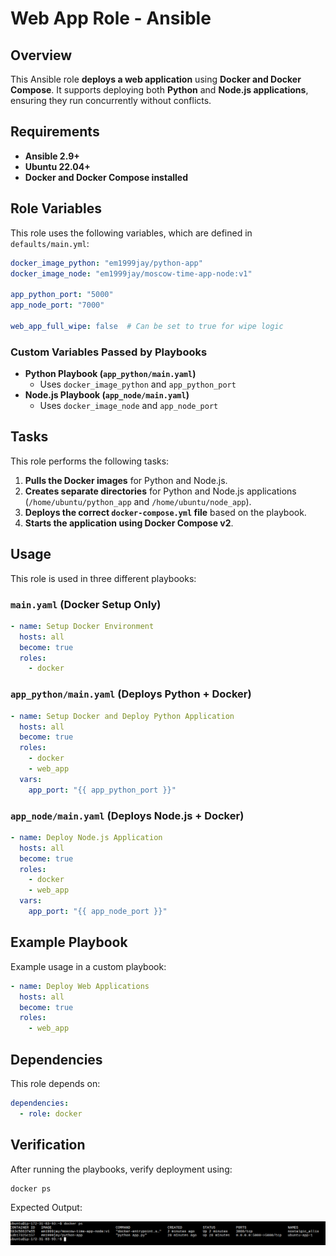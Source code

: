# Web App Role - Ansible

## Overview

This Ansible role **deploys a web application** using **Docker and Docker Compose**. It supports deploying both **Python** and **Node.js applications**, ensuring they run concurrently without conflicts.

## Requirements

- **Ansible 2.9+**
- **Ubuntu 22.04+**
- **Docker and Docker Compose installed**

## Role Variables

This role uses the following variables, which are defined in `defaults/main.yml`:

```yaml
docker_image_python: "em1999jay/python-app"
docker_image_node: "em1999jay/moscow-time-app-node:v1"

app_python_port: "5000"
app_node_port: "7000"

web_app_full_wipe: false  # Can be set to true for wipe logic
```

### **Custom Variables Passed by Playbooks**

- **Python Playbook (`app_python/main.yaml`)**
  - Uses `docker_image_python` and `app_python_port`
- **Node.js Playbook (`app_node/main.yaml`)**
  - Uses `docker_image_node` and `app_node_port`

## Tasks

This role performs the following tasks:

1. **Pulls the Docker images** for Python and Node.js.
2. **Creates separate directories** for Python and Node.js applications (`/home/ubuntu/python_app` and `/home/ubuntu/node_app`).
3. **Deploys the correct `docker-compose.yml` file** based on the playbook.
4. **Starts the application using Docker Compose v2**.

## Usage

This role is used in three different playbooks:

### **`main.yaml` (Docker Setup Only)**

```yaml
- name: Setup Docker Environment
  hosts: all
  become: true
  roles:
    - docker
```

### **`app_python/main.yaml` (Deploys Python + Docker)**

```yaml
- name: Setup Docker and Deploy Python Application
  hosts: all
  become: true
  roles:
    - docker
    - web_app
  vars:
    app_port: "{{ app_python_port }}"
```

### **`app_node/main.yaml` (Deploys Node.js + Docker)**

```yaml
- name: Deploy Node.js Application
  hosts: all
  become: true
  roles:
    - docker
    - web_app
  vars:
    app_port: "{{ app_node_port }}"
```

## Example Playbook

Example usage in a custom playbook:

```yaml
- name: Deploy Web Applications
  hosts: all
  become: true
  roles:
    - web_app
```

## Dependencies

This role depends on:

```yaml
dependencies:
  - role: docker
```

## Verification

After running the playbooks, verify deployment using:

```sh
docker ps
```

Expected Output:

![bothrunning](/ansible/Screenshots/bothrunning.png)
